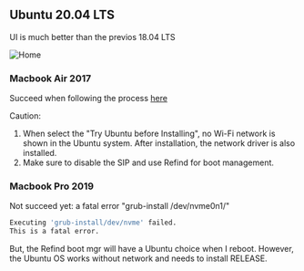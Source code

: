 ## Ubuntu 20.04 LTS

UI is much better than the previos 18.04 LTS

![Home](https://thumbor.forbes.com/thumbor/fit-in/1200x0/filters%3Aformat%28jpg%29/https%3A%2F%2Fspecials-images.forbesimg.com%2Fimageserve%2F5e26bcb1a854780006cb5109%2F0x0.jpg%3FcropX1%3D0%26cropX2%3D1920%26cropY1%3D0%26cropY2%3D1080)

### Macbook Air 2017
Succeed when following the process [here](https://www.makeuseof.com/tag/install-linux-macbook-pro/)

Caution: 
1. When select the "Try Ubuntu before Installing", no Wi-Fi network is shown in the Ubuntu system. After installation, the network driver is also installed.
2. Make sure to disable the SIP and use Refind for boot management.

### Macbook Pro 2019
Not succeed yet: a fatal error "grub-install /dev/nvme0n1/"

```bash
Executing 'grub-install/dev/nvme' failed.
This is a fatal error.
```

But, the Refind boot mgr will have a Ubuntu choice when I reboot. However, the Ubuntu OS works without network and needs to install RELEASE.
